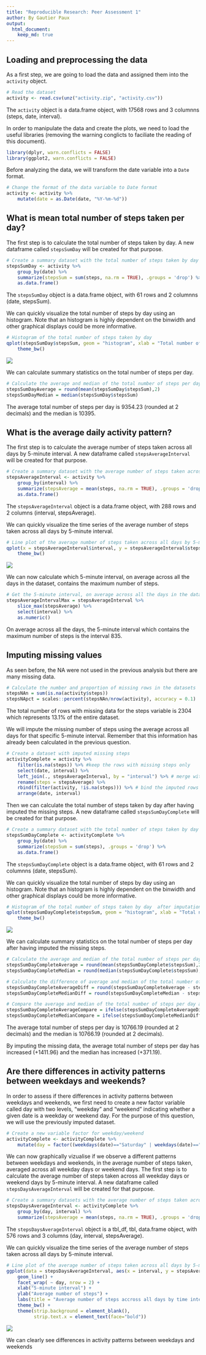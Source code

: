 ```yaml
---
title: "Reproducible Research: Peer Assessment 1"
author: By Gautier Paux
output: 
  html_document:
    keep_md: true
---
```


## Loading and preprocessing the data

As a first step, we are going to load the data and assigned them into the `activity` object.


```r
# Read the dataset
activity <- read.csv(unz("activity.zip", "activity.csv"))
```

The `activity` object is a data.frame object, with 17568 rows and 3 columnns (steps, date, interval).

In order to manipulate the data and create the plots, we need to load the useful libraries (removing the warning conglicts to faciliate the reading of this document).


```r
library(dplyr, warn.conflicts = FALSE)
library(ggplot2, warn.conflicts = FALSE)
```

Before analyzing the data, we will transform the date variable into a `Date` format.


```r
# Change the format of the data variable to Date format
activity <- activity %>% 
    mutate(date = as.Date(date, "%Y-%m-%d"))
```

## What is mean total number of steps taken per day?

The first step is to calculate the total number of steps taken by day. A new dataframe called `stepsSumDay` will be created for that purpose.


```r
# Create a summary dataset with the total number of steps taken by day 
stepsSumDay <- activity %>% 
    group_by(date) %>% 
    summarize(stepsSum = sum(steps, na.rm = TRUE), .groups = 'drop') %>% 
    as.data.frame()
```

The `stepsSumDay` object is a data.frame object, with 61 rows and 2 columnns (date, stepsSum).

We can quickly visualize the total number of steps by day using an histogram. Note that an histogram is highly dependent on the binwidth and other graphical displays could be more informative.


```r
# Histogram of the total number of steps taken by day 
qplot(stepsSumDay$stepsSum, geom = "histogram", xlab = "Total number of steps per day", main = "Total number of steps per day", binwidth = 500) +
    theme_bw()
```

![](PA1_template_files/figure-html/unnamed-chunk-5-1.png)<!-- -->

We can calculate summary statistics on the total number of steps per day.


```r
# Calculate the average and median of the total number of steps per day
stepsSumDayAverage = round(mean(stepsSumDay$stepsSum),2)
stepsSumDayMedian = median(stepsSumDay$stepsSum)
```
The average total number of steps per day is 9354.23 (rounded at 2 decimals) and the median is 10395.

## What is the average daily activity pattern?


The first step is to calculate the average number of steps taken across all days by 5-minute interval. A new dataframe called `stepsAverageInterval` will be created for that purpose.


```r
# Create a summary dataset with the average number of steps taken across all days by 5-minute interval
stepsAverageInterval <- activity %>% 
    group_by(interval) %>% 
    summarize(stepsAverage = mean(steps, na.rm = TRUE), .groups = 'drop') %>% 
    as.data.frame()
```

The `stepsAverageInterval` object is a data.frame object, with 288 rows and 2 columns (interval, stepsAverage).

We can quickly visualize the time series of the average number of steps taken across all days by 5-minute interval.


```r
# Line plot of the average number of steps taken across all days by 5-minute interval
qplot(x = stepsAverageInterval$interval, y = stepsAverageInterval$stepsAverage, geom = "line", xlab = "5-minute interval", ylab = "Average number of steps", main = "Average number of steps accross all days by time interval")+
    theme_bw()
```

![](PA1_template_files/figure-html/unnamed-chunk-8-1.png)<!-- -->

We can now calculate which 5-minute interval, on average across all the days in the dataset, contains the maximum number of steps.


```r
# Get the 5-minute interval, on average across all the days in the dataset, which contains the maximum number of steps
stepsAverageIntervalMax = stepsAverageInterval %>% 
    slice_max(stepsAverage) %>% 
    select(interval) %>% 
    as.numeric()
```

On average across all the days, the 5-minute interval which contains the maximum number of steps is the interval 835.

## Imputing missing values

As seen before, the NA were not used in the previous analysis but there are many missing data. 


```r
# Calculate the number and proportion of missing rows in the datasets
stepsNAn = sum(is.na(activity$steps))
stepsNApct = scales::percent(stepsNAn/nrow(activity), accuracy = 0.1)
```

The total number of rows with missing data for the steps variable is 2304 which represents 13.1% of the entire dataset.

We will impute the missing number of steps using the average across all days for that specific 5-minute interval. Remember that this information has already been calculated in the previous question.


```r
# Create a dataset with imputed missing steps
activityComplete = activity %>% 
    filter(is.na(steps)) %>% #keep the rows with missing steps only
    select(date, interval) %>% 
    left_join(., stepsAverageInterval, by = "interval") %>% # merge with the averal accross all days per interval
    rename(steps = stepsAverage) %>% 
    rbind(filter(activity, !is.na(steps))) %>% # bind the imputed rows with the activity dataset containing non-missing rows
    arrange(date, interval)
```

Then we can calculate the total number of steps taken by day after having imputed the missing steps. A new dataframe called `stepsSumDayComplete` will be created for that purpose.


```r
# Create a summary dataset with the total number of steps taken by day after imputation
stepsSumDayComplete <- activityComplete %>% 
    group_by(date) %>% 
    summarize(stepsSum = sum(steps), .groups = 'drop') %>% 
    as.data.frame()
```

The `stepsSumDayComplete` object is a data.frame object, with 61 rows and 2 columnns (date, stepsSum).

We can quickly visualize the total number of steps by day using an histogram. Note that an histogram is highly dependent on the binwidth and other graphical displays could be more informative.


```r
# Histogram of the total number of steps taken by day  after imputation
qplot(stepsSumDayComplete$stepsSum, geom = "histogram", xlab = "Total number of steps per day", main = "Total number of steps per day (after imputation)", binwidth = 500) +
    theme_bw()
```

![](PA1_template_files/figure-html/unnamed-chunk-13-1.png)<!-- -->

We can calculate summary statistics on the total number of steps per day after having imputed the missing steps.


```r
# Calculate the average and median of the total number of steps per day after imputation
stepsSumDayCompleteAverage = round(mean(stepsSumDayComplete$stepsSum),2)
stepsSumDayCompleteMedian = round(median(stepsSumDayComplete$stepsSum),2)

# Calculate the difference of average and median of the total number of steps per day after and before imputation
stepsSumDayCompleteAverageDiff = round(stepsSumDayCompleteAverage - stepsSumDayAverage,2)
stepsSumDayCompleteMedianDiff = round(stepsSumDayCompleteMedian - stepsSumDayMedian,2)

# Compare the average and median of the total number of steps per day after and before imputation
stepsSumDayCompleteAverageCompare = ifelse(stepsSumDayCompleteAverageDiff > 0, "increased", "decreased")
stepsSumDayCompleteMedianCompare = ifelse(stepsSumDayCompleteMedianDiff > 0, "increased", "decreased")
```

The average total number of steps per day is 10766.19 (rounded at 2 decimals) and the median is 10766.19 (rounded at 2 decimals).

By imputing the missing data, the average total number of steps per day has increased (+1411.96) and the median has increased (+371.19).

## Are there differences in activity patterns between weekdays and weekends?

In order to assess if there differences in activity patterns between weekdays and weekends, we first need to create a new factor variable called day with two levels, “weekday” and “weekend” indicating whether a given date is a weekday or weekend day. For the purpose of this question, we will use the previously imputed dataset.


```r
# Create a new variable factor for weekday/weekend
activityComplete <- activityComplete %>% 
    mutate(day = factor((weekdays(date)=="Saturday" | weekdays(date)=="Sunday"), labels = c("TRUE" = "weekday", "FALSE" = "weekend")))
```

We can now graphically vizualise if we observe a different patterns between weekdays and weekends, in the average number of steps taken, averaged across all weekday days or weekend days. The first step is to calculate the average number of steps taken across all weekday days or weekend days by 5-minute interval. A new dataframe called `stepsDaysAverageInterval` will be created for that purpose.


```r
# Create a summary datasets with the average number of steps taken across all days by 5-minute interval after imputation
stepsDaysAverageInterval <- activityComplete %>% 
    group_by(day, interval) %>% 
    summarize(stepsAverage = mean(steps, na.rm = TRUE), .groups = 'drop') 
```

The `stepsDaysAverageInterval` object is a tbl_df, tbl, data.frame object, with 576 rows and 3 columns (day, interval, stepsAverage).

We can quickly visualize the time series of the average number of steps taken across all days by 5-minute interval.


```r
# Line plot of the average number of steps taken across all days by 5-minute interval, by weekday/weekend
ggplot(data = stepsDaysAverageInterval, aes(x = interval, y = stepsAverage)) +
    geom_line() +
    facet_wrap( ~ day, nrow = 2) +
    xlab("5-minute interval") +
    ylab("Average number of steps") +
    labs(title = "Average number of steps accross all days by time interval", subtitle = "By weekdays") +
    theme_bw() +
    theme(strip.background = element_blank(),
          strip.text.x = element_text(face="bold"))
```

![](PA1_template_files/figure-html/unnamed-chunk-17-1.png)<!-- -->

We can clearly see differences in activity patterns between weekdays and weekends
